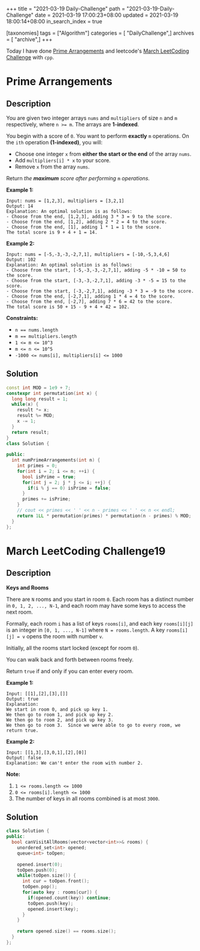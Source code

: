 +++
title = "2021-03-19 Daily-Challenge"
path = "2021-03-19-Daily-Challenge"
date = 2021-03-19 17:00:23+08:00
updated = 2021-03-19 18:00:14+08:00
in_search_index = true

[taxonomies]
tags = ["Algorithm"]
categories = [ "DailyChallenge",]
archives = [ "archive",]
+++

Today I have done [Prime Arrangements](https://leetcode.com/problems/prime-arrangements/) and leetcode's [March LeetCoding Challenge](https://leetcode.com/explore/challenge/card/march-leetcoding-challenge-2021/590/week-3-march-15th-march-21st/3677/) with `cpp`.

<!-- more -->

# Prime Arrangements

## Description

You are given two integer arrays `nums` and `multipliers` of size `n` and `m` respectively, where `n >= m`. The arrays are **1-indexed**.

You begin with a score of `0`. You want to perform **exactly** `m` operations. On the `ith` operation **(1-indexed)**, you will:

- Choose one integer `x` from **either the start or the end** of the array `nums`.
- Add `multipliers[i] * x` to your score.
- Remove `x` from the array `nums`.

Return *the **maximum** score after performing* `m` *operations.*

 

**Example 1:**

```
Input: nums = [1,2,3], multipliers = [3,2,1]
Output: 14
Explanation: An optimal solution is as follows:
- Choose from the end, [1,2,3], adding 3 * 3 = 9 to the score.
- Choose from the end, [1,2], adding 2 * 2 = 4 to the score.
- Choose from the end, [1], adding 1 * 1 = 1 to the score.
The total score is 9 + 4 + 1 = 14.
```

**Example 2:**

```
Input: nums = [-5,-3,-3,-2,7,1], multipliers = [-10,-5,3,4,6]
Output: 102
Explanation: An optimal solution is as follows:
- Choose from the start, [-5,-3,-3,-2,7,1], adding -5 * -10 = 50 to the score.
- Choose from the start, [-3,-3,-2,7,1], adding -3 * -5 = 15 to the score.
- Choose from the start, [-3,-2,7,1], adding -3 * 3 = -9 to the score.
- Choose from the end, [-2,7,1], adding 1 * 4 = 4 to the score.
- Choose from the end, [-2,7], adding 7 * 6 = 42 to the score. 
The total score is 50 + 15 - 9 + 4 + 42 = 102.
```

 

**Constraints:**

- `n == nums.length`
- `m == multipliers.length`
- `1 <= m <= 10^3`
- `m <= n <= 10^5`
- `-1000 <= nums[i], multipliers[i] <= 1000`

## Solution

``` cpp
const int MOD = 1e9 + 7;
constexpr int permutation(int x) {
  long long result = 1;
  while(x) {
    result *= x;
    result %= MOD;
    x -= 1;
  }
  return result;
}
class Solution {
  
public:
  int numPrimeArrangements(int n) {
    int primes = 0;
    for(int i = 2; i <= n; ++i) {
      bool isPrime = true;
      for(int j = 2; j * j <= i; ++j) {
        if(i % j == 0) isPrime = false;
      }
      primes += isPrime;
    }
    // cout << primes << ' ' << n - primes << ' ' << n << endl;
    return 1LL * permutation(primes) * permutation(n - primes) % MOD;
  }
};
```

# March LeetCoding Challenge19

## Description

**Keys and Rooms**

There are `N` rooms and you start in room `0`. Each room has a distinct number in `0, 1, 2, ..., N-1`, and each room may have some keys to access the next room. 

Formally, each room `i` has a list of keys `rooms[i]`, and each key `rooms[i][j]` is an integer in `[0, 1, ..., N-1]` where `N = rooms.length`. A key `rooms[i][j] = v` opens the room with number `v`.

Initially, all the rooms start locked (except for room `0`). 

You can walk back and forth between rooms freely.

Return `true` if and only if you can enter every room.



**Example 1:**

```
Input: [[1],[2],[3],[]]
Output: true
Explanation:  
We start in room 0, and pick up key 1.
We then go to room 1, and pick up key 2.
We then go to room 2, and pick up key 3.
We then go to room 3.  Since we were able to go to every room, we return true.
```

**Example 2:**

```
Input: [[1,3],[3,0,1],[2],[0]]
Output: false
Explanation: We can't enter the room with number 2.
```

**Note:**

1. `1 <= rooms.length <= 1000`
2. `0 <= rooms[i].length <= 1000`
3. The number of keys in all rooms combined is at most `3000`.

## Solution

``` cpp
class Solution {
public:
  bool canVisitAllRooms(vector<vector<int>>& rooms) {
    unordered_set<int> opened;
    queue<int> toOpen;
    
    opened.insert(0);
    toOpen.push(0);
    while(toOpen.size()) {
      int cur = toOpen.front();
      toOpen.pop();
      for(auto key : rooms[cur]) {
        if(opened.count(key)) continue;
        toOpen.push(key);
        opened.insert(key);
      }
    }
    
    return opened.size() == rooms.size();
  }
};
```
